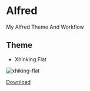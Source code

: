 Alfred
======

My Alfred Theme And Workflow

## Theme
- Xhinking.Flat

![xhiking-flat](http://7h2o.com/assets/img/githubalfred/gitstar-search.png)

[Download]()